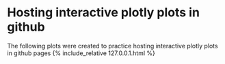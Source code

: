 # Hosting interactive plotly plots in github
The following plots were created to practice hosting interactive plotly plots in github pages 
{% include_relative 127.0.0.1.html %}
